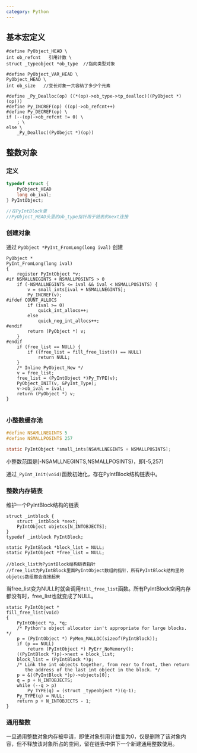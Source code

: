 ```yaml
---
category: Python
---
```


## 基本宏定义

```
#define PyObject_HEAD \
int ob_refcnt	引用计数 \
struct _typeobject *ob_type  //指向类型对象

#define PyObject_VAR_HEAD \
PyObject_HEAD \
int ob_size   //变长对象一共容纳了多少个元素

#define _Py_Dealloc(op)	((*(op)->ob_type->tp_dealloc)((PyObject *)(op)))
#define Py_INCREF(op) ((op)->ob_refcnt++)
#define Py_DECREF(op) \
if (--(op)->ob_refcnt != 0) \
	; \
else \
	_Py_Dealloc((PyObejct *)(op))

```


## 整数对象

### 定义

```c
typedef struct {
	PyObject_HEAD  
	long ob_ival;
} PyIntObject;

//在PyIntBlock里
//PyObject_HEAD头里的ob_type指针用于链表的next连接

```

### 创建对象

通过 `PyObject *PyInt_FromLong(long ival)` 创建

```
PyObject *
PyInt_FromLong(long ival)
{
    register PyIntObject *v;
#if NSMALLNEGINTS + NSMALLPOSINTS > 0
    if (-NSMALLNEGINTS <= ival && ival < NSMALLPOSINTS) {
        v = small_ints[ival + NSMALLNEGINTS];
        Py_INCREF(v);
#ifdef COUNT_ALLOCS
        if (ival >= 0)
            quick_int_allocs++;
        else
            quick_neg_int_allocs++;
#endif
        return (PyObject *) v;
    }
#endif
    if (free_list == NULL) {
        if ((free_list = fill_free_list()) == NULL)
            return NULL;
    }
    /* Inline PyObject_New */
    v = free_list;
    free_list = (PyIntObject *)Py_TYPE(v);
    PyObject_INIT(v, &PyInt_Type);
    v->ob_ival = ival;
    return (PyObject *) v;
}


```


### 小整数缓存池

```c
#define NSAMLLNEGINTS 5
#define NSMALLPOSINTS 257

static PyIntObject *small_ints[NSAMLLNEGINTS + NSMALLPOSINTS];

```
小整数范围是[-NSAMLLNEGINTS,NSMALLPOSINTS)，即[-5,257)

通过`_PyInt_Init(void)`函数初始化，存在PyIntBlock结构链表中。




### 整数内存链表

维护一个PyIntBlock结构的链表

```
struct _intblock {
	struct _intblock *next;
	PyIntObject objetcs[N_INTOBJECTS];
}
typedef _intblock PyIntBlock;

static PyIntBlock *block_list = NULL;
static PyIntObject *free_list = NULL;

//block_list为PyintBlock结构链表指针
//free_list为PyIntBlock里面PyIntObject数组的指针，所有PyIntBlock结构里的objetcs数组都会连接起来
```

当free_list变为NULL时就会调用`fill_free_list`函数。所有PyIntBlock空闲内存都没有时，free_list也就变成了NULL。

```
static PyIntObject *
fill_free_list(void)
{
    PyIntObject *p, *q;
    /* Python's object allocator isn't appropriate for large blocks. */
    p = (PyIntObject *) PyMem_MALLOC(sizeof(PyIntBlock));
    if (p == NULL)
        return (PyIntObject *) PyErr_NoMemory();
    ((PyIntBlock *)p)->next = block_list;
    block_list = (PyIntBlock *)p;
    /* Link the int objects together, from rear to front, then return
       the address of the last int object in the block. */
    p = &((PyIntBlock *)p)->objects[0];
    q = p + N_INTOBJECTS;
    while (--q > p)
        Py_TYPE(q) = (struct _typeobject *)(q-1);
    Py_TYPE(q) = NULL;
    return p + N_INTOBJECTS - 1;
}
```

### 通用整数

一旦通用整数对象内存被申请，即使对象引用计数变为0，仅是删除了该对象内容，但不释放该对象所占的空间，留在链表中供下一个新建通用整数使用。
